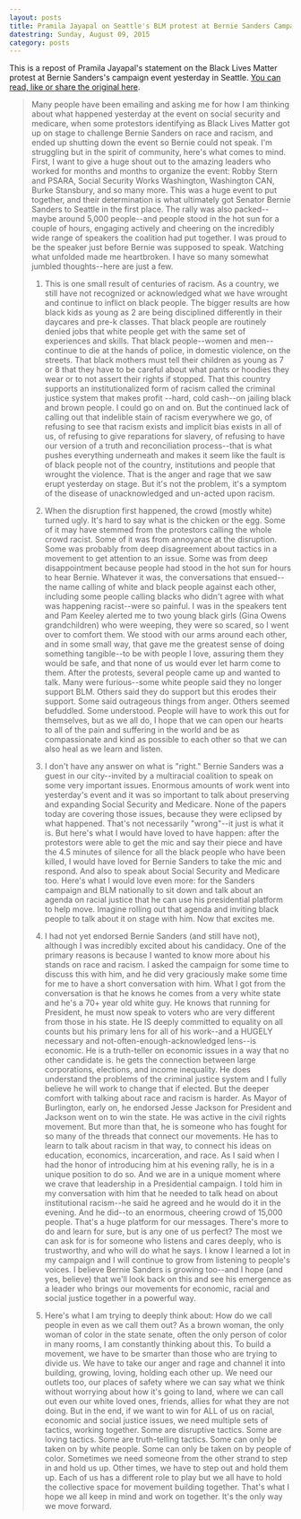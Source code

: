 ```yaml
---
layout: posts
title: Pramila Jayapal on Seattle's BLM protest at Bernie Sanders Campaign Event
datestring: Sunday, August 09, 2015
category: posts
---
```


This is a repost of Pramila Jayapal\'s statement on the Black Lives Matter protest at Bernie Sanders\'s campaign event yesterday in Seattle. [You can read, like or share the original here](https://www.facebook.com/pramila.jayapal/posts/10153194606313621).

> Many people have been emailing and asking me for how I am thinking about what happened yesterday at the event on social security and medicare, when some protestors identifying as Black Lives Matter got up on stage to challenge Bernie Sanders on race and racism, and ended up shutting down the event so Bernie could not speak. I\'m struggling but in the spirit of community, here\'s what comes to mind. First, I want to give a huge shout out to the amazing leaders who worked for months and months to organize the event: Robby Stern and PSARA, Social Security Works Washington, Washington CAN, Burke Stansbury, and so many more. This was a huge event to put together, and their determination is what ultimately got Senator Bernie Sanders to Seattle in the first place. The rally was also packed\--maybe around 5,000 people\--and people stood in the hot sun for a couple of hours, engaging actively and cheering on the incredibly wide range of speakers the coalition had put together. I was proud to be the speaker just before Bernie was supposed to speak. Watching what unfolded made me heartbroken. I have so many somewhat jumbled thoughts\--here are just a few.
>
>1) This is one small result of centuries of racism. As a country, we still have not recognized or acknowledged what we have wrought and continue to inflict on black people. The bigger results are how black kids as young as 2 are being disciplined differently in their daycares and pre-k classes. That black people are routinely denied jobs that white people get with the same set of experiences and skills. That black people\--women and men\--continue to die at the hands of police, in domestic violence, on the streets. That black mothers must tell their children as young as 7 or 8 that they have to be careful about what pants or hoodies they wear or to not assert their rights if stopped. That this country supports an institutionalized form of racism called the criminal justice system that makes profit \--hard, cold cash\--on jailing black and brown people. I could go on and on. But the continued lack of calling out that indelible stain of racism everywhere we go, of refusing to see that racism exists and implicit bias exists in all of us, of refusing to give reparations for slavery, of refusing to have our version of a truth and reconciliation process\--that is what pushes everything underneath and makes it seem like the fault is of black people not of the country, institutions and people that wrought the violence. That is the anger and rage that we saw erupt yesterday on stage. But it\'s not the problem, it\'s a symptom of the disease of unacknowledged and un-acted upon racism.
>
>2) When the disruption first happened, the crowd (mostly white) turned ugly. It\'s hard to say what is the chicken or the egg. Some of it may have stemmed from the protestors calling the whole crowd racist. Some of it was from annoyance at the disruption. Some was probably from deep disagreement about tactics in a movement to get attention to an issue. Some was from deep disappointment because people had stood in the hot sun for hours to hear Bernie. Whatever it was, the conversations that ensued\--the name calling of white and black people against each other, including some people calling blacks who didn\'t agree with what was happening racist\--were so painful. I was in the speakers tent and Pam Keeley alerted me to two young black girls (Gina Owens grandchildren) who were weeping, they were so scared, so I went over to comfort them. We stood with our arms around each other, and in some small way, that gave me the greatest sense of doing something tangible\--to be with people I love, assuring them they would be safe, and that none of us would ever let harm come to them. After the protests, several people came up and wanted to talk. Many were furious\--some white people said they no longer support BLM. Others said they do support but this erodes their support. Some said outrageous things from anger. Others seemed befuddled. Some understood. People will have to work this out for themselves, but as we all do, I hope that we can open our hearts to all of the pain and suffering in the world and be as compassionate and kind as possible to each other so that we can also heal as we learn and listen.
>
>3) I don\'t have any answer on what is \"right.\" Bernie Sanders was a guest in our city\--invited by a multiracial coalition to speak on some very important issues. Enormous amounts of work went into yesterday\'s event and it was so important to talk about preserving and expanding Social Security and Medicare. None of the papers today are covering those issues, because they were eclipsed by what happened. That\'s not necessarily \"wrong\"\--it just is what it is. But here\'s what I would have loved to have happen: after the protestors were able to get the mic and say their piece and have the 4.5 minutes of silence for all the black people who have been killed, I would have loved for Bernie Sanders to take the mic and respond. And also to speak about Social Security and Medicare too. Here\'s what I would love even more: for the Sanders campaign and BLM nationally to sit down and talk about an agenda on racial justice that he can use his presidential platform to help move. Imagine rolling out that agenda and inviting black people to talk about it on stage with him. Now that excites me.
>
>4) I had not yet endorsed Bernie Sanders (and still have not), although I was incredibly excited about his candidacy. One of the primary reasons is because I wanted to know more about his stands on race and racism. I asked the campaign for some time to discuss this with him, and he did very graciously make some time for me to have a short conversation with him. What I got from the conversation is that he knows he comes from a very white state and he\'s a 70+ year old white guy. He knows that running for President, he must now speak to voters who are very different from those in his state. He IS deeply committed to equality on all counts but his primary lens for all of his work\--and a HUGELY necessary and not-often-enough-acknowledged lens\--is economic. He is a truth-teller on economic issues in a way that no other candidate is. he gets the connection between large corporations, elections, and income inequality. He does understand the problems of the criminal justice system and I fully believe he will work to change that if elected. But the deeper comfort with talking about race and racism is harder. As Mayor of Burlington, early on, he endorsed Jesse Jackson for President and Jackson went on to win the state. He was active in the civil rights movement. But more than that, he is someone who has fought for so many of the threads that connect our movements. He has to learn to talk about racism in that way, to connect his ideas on education, economics, incarceration, and race. As I said when I had the honor of introducing him at his evening rally, he is in a unique position to do so. And we are in a unique moment where we crave that leadership in a Presidential campaign. I told him in my conversation with him that he needed to talk head on about institutional racism\--he said he agreed and he would do it in the evening. And he did\--to an enormous, cheering crowd of 15,000 people. That\'s a huge platform for our messages. There\'s more to do and learn for sure, but is any one of us perfect? The most we can ask for is for someone who listens and cares deeply, who is trustworthy, and who will do what he says. I know I learned a lot in my campaign and I will continue to grow from listening to people\'s voices. I believe Bernie Sanders is growing too\--and I hope (and yes, believe) that we\'ll look back on this and see his emergence as a leader who brings our movements for economic, racial and social justice together in a powerful way.
>
>5) Here\'s what I am trying to deeply think about: How do we call people in even as we call them out? As a brown woman, the only woman of color in the state senate, often the only person of color in many rooms, I am constantly thinking about this. To build a movement, we have to be smarter than those who are trying to divide us. We have to take our anger and rage and channel it into building, growing, loving, holding each other up. We need our outlets too, our places of safety where we can say what we think without worrying about how it\'s going to land, where we can call out even our white loved ones, friends, allies for what they are not doing. But in the end, if we want to win for ALL of us on racial, economic and social justice issues, we need multiple sets of tactics, working together. Some are disruptive tactics. Some are loving tactics. Some are truth-telling tactics. Some can only be taken on by white people. Some can only be taken on by people of color. Sometimes we need someone from the other strand to step in and hold us up. Other times, we have to step out and hold them up. Each of us has a different role to play but we all have to hold the collective space for movement building together. That\'s what I hope we all keep in mind and work on together. It\'s the only way we move forward.
